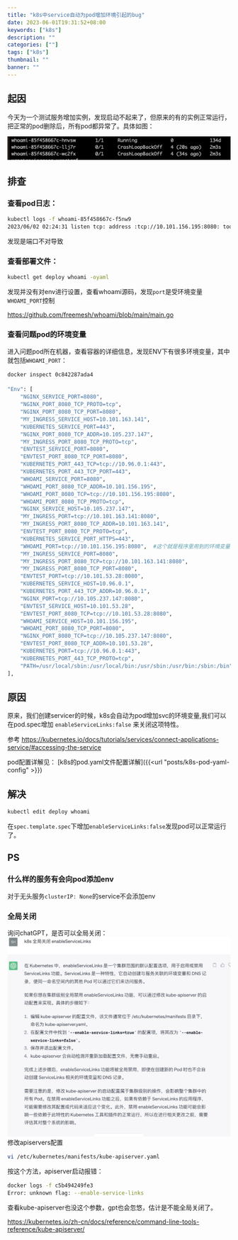 ```yaml
---
title: "k8s中service自动为pod增加环境引起的bug"
date: 2023-06-01T19:31:52+08:00
keywords: ["k8s"]
description: ""
categories: [""]
tags: ["k8s"]
thumbnail: ""
banner: ""
---
```

## 起因
今天为一个测试服务增加实例，发现启动不起来了，但原来的有的实例正常运行，把正常的pod删除后，所有pod都异常了。具体如图：

![](1.jpg)

## 排查
### 查看pod日志：
```bash
kubectl logs -f whoami-85f458667c-f5nw9
2023/06/02 02:24:31 listen tcp: address :tcp://10.101.156.195:8080: too many colons in address
```

发现是端口不对导致
### 查看部署文件：
```bash
kubectl get deploy whoami -oyaml
```
发现并没有对env进行设置，查看whoami源码，发现`port`是受环境变量`WHOAMI_PORT`控制

https://github.com/freemesh/whoami/blob/main/main.go

### 查看问题pod的环境变量
进入问题pod所在机器，查看容器的详细信息，发现ENV下有很多环境变量，其中就包括`WHOAMI_PORT`：
```bash
docker inspect 0c842287ada4

"Env": [
    "NGINX_SERVICE_PORT=8080",
    "NGINX_PORT_8080_TCP_PROTO=tcp",
    "NGINX_PORT_8080_TCP_PORT=8080",
    "MY_INGRESS_SERVICE_HOST=10.101.163.141",
    "KUBERNETES_SERVICE_PORT=443",
    "NGINX_PORT_8080_TCP_ADDR=10.105.237.147",
    "MY_INGRESS_PORT_8080_TCP_PROTO=tcp",
    "ENVTEST_SERVICE_PORT=8080",
    "ENVTEST_PORT_8080_TCP_PORT=8080",
    "KUBERNETES_PORT_443_TCP=tcp://10.96.0.1:443",
    "KUBERNETES_PORT_443_TCP_PORT=443",
    "WHOAMI_SERVICE_PORT=8080",
    "WHOAMI_PORT_8080_TCP_ADDR=10.101.156.195",
    "WHOAMI_PORT_8080_TCP=tcp://10.101.156.195:8080",
    "WHOAMI_PORT_8080_TCP_PROTO=tcp",
    "NGINX_SERVICE_HOST=10.105.237.147",
    "MY_INGRESS_PORT=tcp://10.101.163.141:8080",
    "MY_INGRESS_PORT_8080_TCP_ADDR=10.101.163.141",
    "ENVTEST_PORT_8080_TCP_PROTO=tcp",
    "KUBERNETES_SERVICE_PORT_HTTPS=443",
    "WHOAMI_PORT=tcp://10.101.156.195:8080",  #这个就是程序里用到的环境变量
    "MY_INGRESS_SERVICE_PORT=8080",
    "MY_INGRESS_PORT_8080_TCP=tcp://10.101.163.141:8080",
    "MY_INGRESS_PORT_8080_TCP_PORT=8080",
    "ENVTEST_PORT=tcp://10.101.53.28:8080",
    "KUBERNETES_SERVICE_HOST=10.96.0.1",
    "KUBERNETES_PORT_443_TCP_ADDR=10.96.0.1",
    "NGINX_PORT=tcp://10.105.237.147:8080",
    "ENVTEST_SERVICE_HOST=10.101.53.28",
    "ENVTEST_PORT_8080_TCP=tcp://10.101.53.28:8080",
    "WHOAMI_SERVICE_HOST=10.101.156.195",
    "WHOAMI_PORT_8080_TCP_PORT=8080",
    "NGINX_PORT_8080_TCP=tcp://10.105.237.147:8080",
    "ENVTEST_PORT_8080_TCP_ADDR=10.101.53.28",
    "KUBERNETES_PORT=tcp://10.96.0.1:443",
    "KUBERNETES_PORT_443_TCP_PROTO=tcp",
    "PATH=/usr/local/sbin:/usr/local/bin:/usr/sbin:/usr/bin:/sbin:/bin"
],
```
## 原因
原来，我们创建servicer的时候，k8s会自动为pod增加svc的环境变量,我们可以在pod.spec增加 `enableServiceLinks:false` 来关闭这项特性。

参考
https://kubernetes.io/docs/tutorials/services/connect-applications-service/#accessing-the-service

pod配置详解见： [k8s的pod.yaml文件配置详解]({{<url "posts/k8s-pod-yaml-config" >}})
## 解决
```bash
kubectl edit deploy whoami
```
在`spec.template.spec`下增加`enableServiceLinks:false`发现pod可以正常运行了。

## PS

### 什么样的服务有会向pod添加env
对于无头服务`clusterIP: None`的service不会添加env

### 全局关闭
询问chatGPT，是否可以全局关闭：
![](2.jpg)
修改apiservers配置
```bash
vi /etc/kubernetes/manifests/kube-apiserver.yaml
```
按这个方法，apiserver启动报错：
```bash
docker logs -f c5b494249fe3
Error: unknown flag: --enable-service-links
```

查看kube-apiserver也没这个参数，gpt也会忽悠，估计是不能全局关闭了。

https://kubernetes.io/zh-cn/docs/reference/command-line-tools-reference/kube-apiserver/